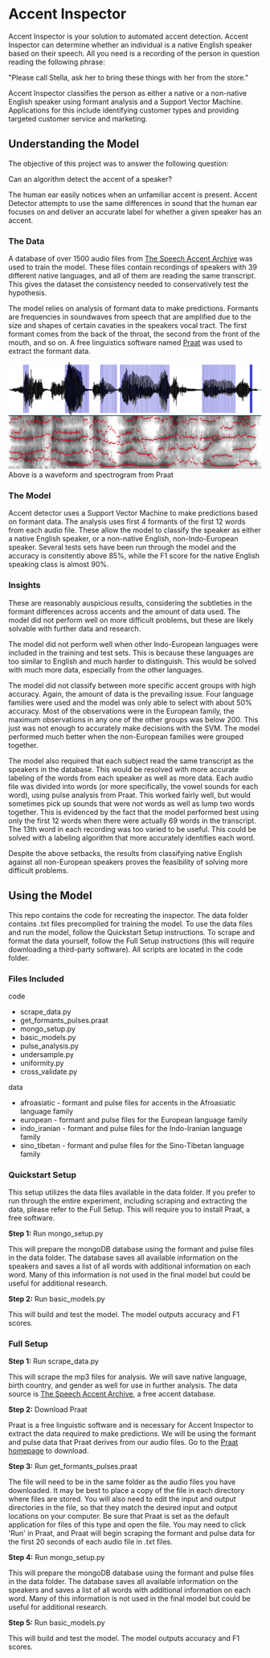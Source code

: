 # Accent Inspector

Accent Inspector is your solution to automated accent detection. Accent Inspector can determine whether an individual is a native English speaker based on their speech. All  you need is a recording of the person in question reading the following phrase:

"Please call Stella, ask her to bring these things with her from the store."

Accent Inspector classifies the person as either a native or a non-native English speaker using formant analysis and a Support Vector Machine. Applications for this include identifying customer types and providing targeted customer service and marketing.

## Understanding the Model

The objective of this project was to answer the following question:

Can an algorithm detect the accent of a speaker?

The human ear easily notices when an unfamiliar accent is present. Accent Detector attempts to use the same differences in sound that the human ear focuses on and deliver an accurate label for whether a given speaker has an accent.

### The Data

A database of over 1500 audio files from [The Speech Accent Archive](http://accent.gmu.edu/) was used to train the model. These files contain recordings of speakers with 39 different native languages, and all of them are reading the same transcript. This gives the dataset the consistency needed to conservatively test the hypothesis.

The model relies on analysis of formant data to make predictions. Formants are frequencies in soundwaves from speech that are amplified due to the size and shapes of certain cavaties in the speakers vocal tract. The first formant comes from the back of the throat, the second from the front of the mouth, and so on. A free linguistics software named [Praat](http://www.fon.hum.uva.nl/praat/) was used to extract the formant data.

![](images/waveform_spectrogram.png)
Above is a waveform and spectrogram from Praat

### The Model

Accent detector uses a Support Vector Machine to make predictions based on formant data. The analysis uses first 4 formants of the first 12 words from each audio file. These allow the model to classify the speaker as either a native English speaker, or a non-native English, non-Indo-European speaker. Several tests sets have been run through the model and the accuracy is consitently above 85%, while the F1 score for the native English speaking class is almost 90%.

### Insights

These are reasonably auspicious results, considering the subtleties in the formant differences across accents and the amount of data used. The model did not perform well on more difficult problems, but these are likely solvable with further data and research.

The model did not perform well when other Indo-European languages were included in the training and test sets. This is because these languages are too similar to English and much harder to distinguish. This would be solved with much more data, especially from the other languages.

The model did not classify between more specific accent groups with high accuracy. Again, the amount of data is the prevailing issue. Four language families were used and the model was only able to select with about 50% accuracy. Most of the observations were in the European family, the maximum observations in any one of the other groups was below 200. This just was not enough to accurately make decisions with the SVM. The model performed much better when the non-European families were grouped together.

The model also required that each subject read the same transcript as the speakers in the database. This would be resolved with more accurate labeling of the words from each speaker as well as more data. Each audio file was divided into words (or more specifically, the vowel sounds for each word), using pulse analysis from Praat. This worked fairly well, but would sometimes pick up sounds that were not words as well as lump two words together. This is evidenced by the fact that the model performed best using only the first 12 words when there were actually 69 words in the transcript. The 13th word in each recording was too varied to be useful. This could be solved with a labeling algorithm that more accurately identifies each word.

Despite the above setbacks, the results from classifying native English against all non-European speakers proves the feasibility of solving more difficult problems.

## Using the Model

This repo contains the code for recreating the inspector. The data folder contains .txt files precompiled for training the model. To use the data files and run the model, follow the Quickstart Setup instructions. To scrape and format the data yourself, follow the Full Setup instructions (this will require downloading a third-party software). All scripts are located in the code folder.

### Files Included

code  
*    scrape_data.py  
*    get_formants_pulses.praat  
*    mongo_setup.py  
*    basic_models.py  
*    pulse_analysis.py  
*    undersample.py  
*    uniformity.py  
*    cross_validate.py

data  
*    afroasiatic - formant and pulse files for accents in the Afroasiatic language family  
*    european - formant and pulse files for the European language family  
*    indo_iranian - formant and pulse files for the Indo-Iranian language family  
*    sino_tibetan - formant and pulse files for the Sino-Tibetan language family  

### Quickstart Setup

This setup utilizes the data files available in the data folder. If you prefer to run through the entire experiment, including scraping and extracting the data, please refer to the Full Setup. This will require you to install Praat, a free software.

**Step 1:** Run mongo_setup.py

This will prepare the mongoDB database using the formant and pulse files in the data folder. The database saves all available information on the speakers and saves a list of all words with additional information on each word. Many of this information is not used in the final model but could be useful for additional research.

**Step 2:** Run basic_models.py

This will build and test the model. The model outputs accuracy and F1 scores.

### Full Setup

**Step 1:** Run scrape_data.py

This will scrape the mp3 files for analysis. We will save native language, birth country, and gender as well for use in further analysis. The data source is [The Speech Accent Archive](http://accent.gmu.edu/), a free accent database.

**Step 2:** Download Praat

Praat is a free linguistic software and is necessary for Accent Inspector to extract the data required to make predictions. We will be using the formant and pulse data that Praat derives from our audio files. Go to the [Praat homepage](http://www.fon.hum.uva.nl/praat/) to download.

**Step 3:** Run get_formants_pulses.praat

The file will need to be in the same folder as the audio files you have downloaded. It may be best to place a copy of the file in each directory where files are stored. You will also need to edit the input and output directories in the file, so that they match the desired input and output locations on your computer. Be sure that Praat is set as the default application for files of this type and open the file. You may need to click 'Run' in Praat, and Praat will begin scraping the formant and pulse data for the first 20 seconds of each audio file in .txt files.

**Step 4:** Run mongo_setup.py

This will prepare the mongoDB database using the formant and pulse files in the data folder. The database saves all available information on the speakers and saves a list of all words with additional information on each word. Many of this information is not used in the final model but could be useful for additional research.

**Step 5:** Run basic_models.py

This will build and test the model. The model outputs accuracy and F1 scores.